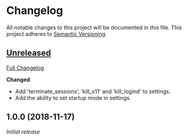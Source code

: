 # Changelog

All notable changes to this project will be documented in this file. This project adheres to [Semantic Versioning](http://semver.org/spec/v2.0.0.html).

## [Unreleased](https://github.com/Shatur95/optimus-manager-qt/tree/HEAD)

[Full Changelog](https://github.com/Shatur95/optimus-manager-qt/compare/1.0.0...HEAD)

**Changed**

-   Add 'terminate_sessions', 'kill_x11' and 'kill_logind' to settings.
-   Add the ability to set startup mode in settings.

## 1.0.0 (2018-11-17)

_Initial release_
